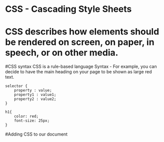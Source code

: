 # CSS - Cascading Style Sheets
# CSS describes how elements should be rendered on screen, on paper, in speech, or on other media.

#CSS syntax
CSS is a rule-based language
Syntax - For example, you can decide to have the main heading on your page to be shown as large red text.

    selector {
        property : value;
        property1 : value1;
        property2 : value2;
    }

    h1{
        color: red;
        font-size: 25px;
    }

#Adding CSS to our document

